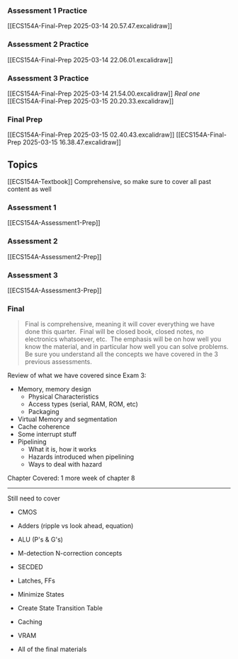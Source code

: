 
### Assessment 1 Practice
[[ECS154A-Final-Prep 2025-03-14 20.57.47.excalidraw]]

### Assessment 2 Practice
[[ECS154A-Final-Prep 2025-03-14 22.06.01.excalidraw]]

### Assessment 3 Practice
[[ECS154A-Final-Prep 2025-03-14 21.54.00.excalidraw]]
*Real one*
[[ECS154A-Final-Prep 2025-03-15 20.20.33.excalidraw]]

### Final Prep
[[ECS154A-Final-Prep 2025-03-15 02.40.43.excalidraw]]
[[ECS154A-Final-Prep 2025-03-15 16.38.47.excalidraw]]


## Topics
[[ECS154A-Textbook]]
Comprehensive, so make sure to cover all past content as well
### Assessment 1
[[ECS154A-Assessment1-Prep]]
### Assessment 2
[[ECS154A-Assessment2-Prep]]
### Assessment 3
[[ECS154A-Assessment3-Prep]]
### Final
> Final is comprehensive, meaning it will cover everything we have done this quarter. 
> Final will be closed book, closed notes, no electronics whatsoever, etc.  The emphasis will be on how well you know the material, and in particular how well you can solve problems.  Be sure you understand all the concepts we have covered in the 3 previous assessments.

Review of what we have covered since Exam 3: 
- Memory, memory design
	- Physical Characteristics
	- Access types (serial, RAM, ROM, etc)
	- Packaging
- Virtual Memory and segmentation
- Cache coherence
- Some interrupt stuff
- Pipelining
	- What it is, how it works
	- Hazards introduced when pipelining
	- Ways to deal with hazard

Chapter Covered: 1 more week of chapter 8

---
Still need to cover
- CMOS
- Adders (ripple vs look ahead, equation) 
- ALU (P's & G's)
-  M-detection N-correction concepts
- SECDED

- Latches, FFs
- Minimize States
- Create State Transition Table

- Caching
- VRAM

- All of the final materials